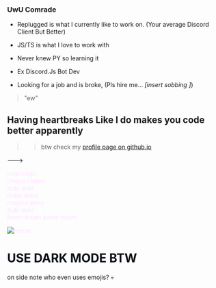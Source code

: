 ### UwU Comrade

- Replugged is what I currently like to work on. (Your average Discord Client But Better)

- JS/TS is what I love to work with

- Never knew PY so learning it

- Ex Discord.Js Bot Dev

- Looking for a job and is broke, (Pls hire me... *[insert sobbing ]*) 



> "ew"


## Having heartbreaks Like I do makes you code better apparently


>> btw check my <span style="color: rgb(255, 225, 255);">[profile page on github.io](https://YofukashiNo.github.io/)</span>

--->



<a href="https://www.youtube.com/watch?v=wh9QLjk3M2k" style="color: rgb(255, 225, 255); text-decoration: none;"><i>chipi chipi<br>chapa chapa<br>dubi dubi<br>daba daba<br>magico pony<br>dubi dubi<br>boom boom boom boom<br></i>

![meow](https://cdn.discordapp.com/attachments/1130574340472193067/1187866827364257923/chipi-chapa.gif) </a>



# <span style="color: rgb(13, 17, 23);">USE DARK MODE BTW</span>


on side note who even uses emojis? 💀
